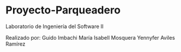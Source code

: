 # Proyecto-Parqueadero
Laboratorio de Ingeniería del Software II

Realizado por:
Guido Imbachi
María Isabell Mosquera
Yennyfer Aviles Ramírez
